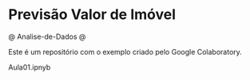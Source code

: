 # Previsão Valor de Imóvel

@ Analise-de-Dados @

Este é um repositório com o exemplo criado pelo Google Colaboratory.

Aula01.ipnyb


